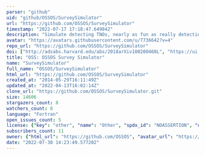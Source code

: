 ```yaml
---
parser: "github"
uid: "github/OSSOS/SurveySimulator"
url: "https://github.com/OSSOS/SurveySimulator"
timestamp: "2022-07-17 17:18:47.649842"
description: "Simulate detecting TNOs, nearly as fun as really detecting TNOs."
avatar: "https://avatars.githubusercontent.com/u/7736642?v=4"
repo_url: "https://github.com/OSSOS/SurveySimulator"
doi: ["http://adsabs.harvard.edu/abs/2018arXiv180200460L", "https://ui.adsabs.harvard.edu/abs/2018ascl.soft05014P/abstract"]
title: "OSS: OSSOS Survey Simulator"
name: "SurveySimulator"
full_name: "OSSOS/SurveySimulator"
html_url: "https://github.com/OSSOS/SurveySimulator"
created_at: "2014-05-29T16:11:49Z"
updated_at: "2022-04-13T16:02:14Z"
clone_url: "https://github.com/OSSOS/SurveySimulator.git"
size: 14606
stargazers_count: 8
watchers_count: 8
language: "Fortran"
open_issues_count: 5
license: {"key": "other", "name": "Other", "spdx_id": "NOASSERTION", "url": null, "node_id": "MDc6TGljZW5zZTA="}
subscribers_count: 11
owner: {"html_url": "https://github.com/OSSOS", "avatar_url": "https://avatars.githubusercontent.com/u/7736642?v=4", "login": "OSSOS", "type": "Organization"}
date: "2022-07-30 14:23:49.577202"
---
```

